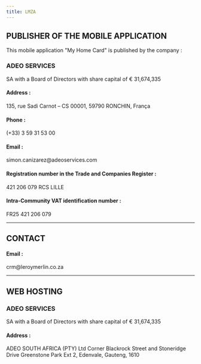 ```yaml
---
title: LMZA
---
```


<div class="body-credits">
  <h2>PUBLISHER OF THE MOBILE APPLICATION</h2>
  This mobile application "My Home Card" is published by the company :
  <h3>ADEO SERVICES</h3>
  SA with a Board of Directors with share capital of € 31,674,335 <v-spacer></v-spacer>
  <h4>Address :</h4> 135, rue Sadi Carnot – CS 00001, 59790 RONCHIN, França  <v-spacer></v-spacer>
  <h4>Phone :</h4> (+33) 3 59 31 53 00 <v-spacer></v-spacer>
  <h4>Email :</h4> simon.canizarez@adeoservices.com <v-spacer></v-spacer>
  <h4>Registration number in the Trade and Companies Register :</h4> 421 206 079 RCS LILLE <v-spacer></v-spacer>
  <h4>Intra-Community VAT identification number :</h4> FR25 421 206 079 <v-spacer></v-spacer>

  <!--  -->
  <hr>
  <h2>CONTACT</h2>
  <h4>Email :</h4> crm@leroymerlin.co.za

  <!--  -->
  <hr>
  <h2>WEB HOSTING</h2>
  <h3>ADEO SERVICES</h3>
  SA with a Board of Directors with share capital of € 31,674,335 <v-spacer></v-spacer>
  <h4>Address :</h4> ADEO SOUTH AFRICA (PTY) Ltd <v-spacer></v-spacer>
  Corner Blackrock Street and Stoneridge Drive <v-spacer></v-spacer>
  Greenstone Park Ext 2, Edenvale, Gauteng, 1610
</div>